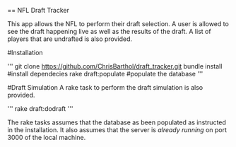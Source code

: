 == NFL Draft Tracker

This app allows the NFL to perform their draft selection.  A user is allowed to see the draft happening live as well as the results of the draft.  A list of players that are undrafted is also provided.

#Installation

'''
git clone https://github.com/ChrisBarthol/draft_tracker.git
bundle install #install dependecies
rake draft:populate #populate the database
'''

#Draft Simulation
A rake task to perform the draft simulation is also provided.

'''
rake draft:dodraft
'''

The rake tasks assumes that the database as been populated as instructed in the installation.  It also assumes that the server is _already running_ on port 3000 of the local machine.



